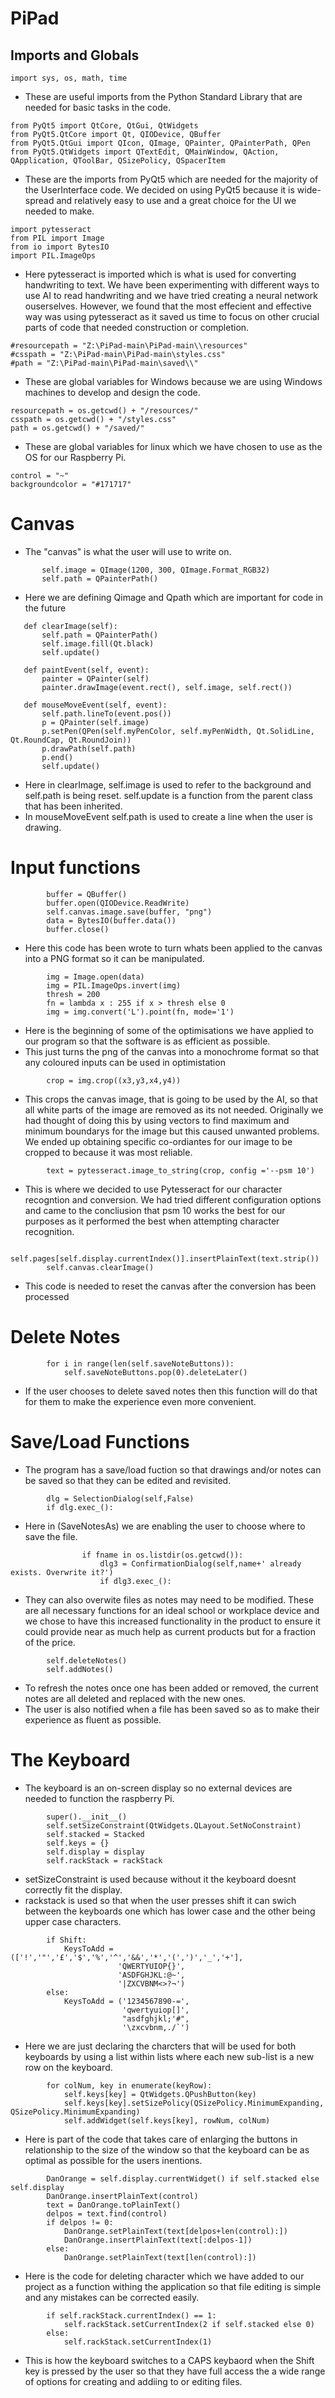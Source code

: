 # PiPad

 ## Imports and Globals
 ```
 import sys, os, math, time
 ```
  - These are useful imports from the Python Standard Library that are needed for basic tasks in the code.

 ```
 from PyQt5 import QtCore, QtGui, QtWidgets
 from PyQt5.QtCore import Qt, QIODevice, QBuffer
 from PyQt5.QtGui import QIcon, QImage, QPainter, QPainterPath, QPen
 from PyQt5.QtWidgets import QTextEdit, QMainWindow, QAction, QApplication, QToolBar, QSizePolicy, QSpacerItem
 ```
  - These are the imports from PyQt5 which are needed for the majority of the UserInterface code. We decided on using PyQt5 because it is wide-spread and relatively easy to use and a great choice for the UI we needed to make.

 ```
 import pytesseract
 from PIL import Image
 from io import BytesIO
 import PIL.ImageOps
 ```
  - Here pytesseract is imported which is what is used for converting handwriting to text. We have been experimenting with different ways to use AI to read handwriting and we have tried creating a neural network ouserselves. However, we found that the most effecient and effective way was using pytesseract as it saved us time to focus on other crucial parts of code that needed construction or completion.
 ```
 #resourcepath = "Z:\PiPad-main\PiPad-main\\resources"
 #csspath = "Z:\PiPad-main\PiPad-main\styles.css"
 #path = "Z:\PiPad-main\PiPad-main\saved\\"
 ```
  - These are global variables for Windows because we are using Windows machines to develop and design the code.

 ```
 resourcepath = os.getcwd() + "/resources/"
 csspath = os.getcwd() + "/styles.css"
 path = os.getcwd() + "/saved/"
 ```
  - These are global variables for linux which we have chosen to use as the OS for our Raspberry Pi.

 ```
 control = "~"
 backgroundcolor = "#171717"
 ```
 # Canvas
  - The "canvas" is what the user will use to write on.

  ```
         self.image = QImage(1200, 300, QImage.Format_RGB32)
         self.path = QPainterPath()
  ```
  - Here we are defining Qimage and Qpath which are important for code in the future
  ```
     def clearImage(self):
         self.path = QPainterPath()
         self.image.fill(Qt.black)
         self.update()

     def paintEvent(self, event):
         painter = QPainter(self)
         painter.drawImage(event.rect(), self.image, self.rect())
         
     def mouseMoveEvent(self, event):
         self.path.lineTo(event.pos())
         p = QPainter(self.image)
         p.setPen(QPen(self.myPenColor, self.myPenWidth, Qt.SolidLine, Qt.RoundCap, Qt.RoundJoin))
         p.drawPath(self.path)
         p.end()
         self.update()
 ```
 - Here in clearImage, self.image is used to refer to the background and self.path is being reset. self.update is a function from the parent class that has been inherited.
 - In mouseMoveEvent self.path is used to create a line when the user is drawing.
 # Input functions
 ```
         buffer = QBuffer()
         buffer.open(QIODevice.ReadWrite)
         self.canvas.image.save(buffer, "png")
         data = BytesIO(buffer.data())
         buffer.close()
 ```
 - Here this code has been wrote to turn whats been applied to the canvas into a PNG format so it can be manipulated.
 ```
         img = Image.open(data)
         img = PIL.ImageOps.invert(img)
         thresh = 200
         fn = lambda x : 255 if x > thresh else 0
         img = img.convert('L').point(fn, mode='1')
 ```
 - Here is the beginning of some of the optimisations we have applied to our program so that the software is as efficient as possible.
 - This just turns the png of the canvas into a monochrome format so that any coloured inputs can be used in optimistation
 ```
         crop = img.crop((x3,y3,x4,y4))
 ```
 - This crops the canvas image, that is going to be used by the AI, so that all white parts of the image are removed as its not needed. Originally we had thought of doing this by using vectors to find maximum and minimum boundarys for the image but this caused unwanted problems. We ended up obtaining specific co-ordiantes for our image to be cropped to because it was most reliable.
 ```
         text = pytesseract.image_to_string(crop, config ='--psm 10')
 ```
 - This is where we decided to use Pytesseract for our character recogntion and conversion. We had tried different configuration options and came to the concliusion that psm 10 works the best for our purposes as it performed the best when attempting character recognition.
 ```
         self.pages[self.display.currentIndex()].insertPlainText(text.strip())
         self.canvas.clearImage()
 ```
 - This code is needed to reset the canvas after the conversion has been processed
 # Delete Notes
 ```
         for i in range(len(self.saveNoteButtons)):
             self.saveNoteButtons.pop(0).deleteLater()
 ```
 - If the user chooses to delete saved notes then this function will do that for them to make the experience even more convenient.
 # Save/Load Functions
 - The program has a save/load fuction so that drawings and/or notes can be saved so that they can be edited and revisited.
 ```
         dlg = SelectionDialog(self,False)
         if dlg.exec_():
 ```
 - Here in (SaveNotesAs) we are enabling the user to choose where to save the file.
 ```
                 if fname in os.listdir(os.getcwd()):
                     dlg3 = ConfirmationDialog(self,name+' already exists. Overwrite it?')
                     if dlg3.exec_():
 ```
 - They can also overwite files as notes may need to be modified. These are all necessary functions for an ideal school or workplace device and we chose to have this increased functionality in the product to ensure it could provide near as much help as current products but for a fraction of the price.
 ```
         self.deleteNotes()
         self.addNotes()
 ```
 - To refresh the notes once one has been added or removed, the current notes are all deleted and replaced with the new ones.
 - The user is also notified when a file has been saved so as to make their experience as fluent as possible.
 # The Keyboard
 - The keyboard is an on-screen display so no external devices are needed to function the raspberry Pi.
 ```
         super().__init__()
         self.setSizeConstraint(QtWidgets.QLayout.SetNoConstraint)
         self.stacked = Stacked
         self.keys = {}
         self.display = display
         self.rackStack = rackStack
 ```
  - setSizeConstraint is used because without it the keyboard doesnt correctly fit the display.
  - rackstack is used so that when the user presses shift it can swich between the keyboards one which has lower case and the other being upper case characters.
 ```
         if Shift:
             KeysToAdd = (['!','"','£','$','%','^','&&','*','(',')','_','+'],
                         'QWERTYUIOP{}',
                         'ASDFGHJKL:@~',
                         '|ZXCVBNM<>?¬')
         else:
             KeysToAdd = ('1234567890-=',
                          'qwertyuiop[]',
                          "asdfghjkl;'#",
                          '\zxcvbnm,./`')
 ```
 - Here we are just declaring the charcters that will be used for both keyboards by using a list within lists where each new sub-list is a new row on the keyboard.
 ```
         for colNum, key in enumerate(keyRow):
             self.keys[key] = QtWidgets.QPushButton(key)
             self.keys[key].setSizePolicy(QSizePolicy.MinimumExpanding, QSizePolicy.MinimumExpanding)
             self.addWidget(self.keys[key], rowNum, colNum)
 ```
 - Here is part of the code that takes care of enlarging the buttons in relationship to the size of the window so that the keyboard can be as optimal as possible for the users inentions.
 ```
         DanOrange = self.display.currentWidget() if self.stacked else self.display
         DanOrange.insertPlainText(control)
         text = DanOrange.toPlainText()
         delpos = text.find(control)
         if delpos != 0:
             DanOrange.setPlainText(text[delpos+len(control):])
             DanOrange.insertPlainText(text[:delpos-1])
         else:
             DanOrange.setPlainText(text[len(control):])
 ```
 - Here is the code for deleting character which we have added to our project as a function withing the application so that file editing is simple and any mistakes can be corrected easily.
 ```
         if self.rackStack.currentIndex() == 1:
             self.rackStack.setCurrentIndex(2 if self.stacked else 0)
         else:
             self.rackStack.setCurrentIndex(1)
 ```
 - This is how the keyboard switches to a CAPS keybaord when the Shift key is pressed by the user so that they have full access the a wide range of options for creating and addiing to or editing files.
